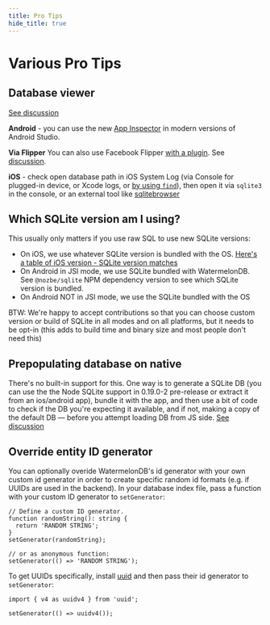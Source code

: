 ```yaml
---
title: Pro Tips
hide_title: true
---
```


# Various Pro Tips

## Database viewer

[See discussion](https://github.com/Nozbe/WatermelonDB/issues/710)

**Android** - you can use the new [App Inspector](https://medium.com/androiddevelopers/database-inspector-9e91aa265316) in modern versions of Android Studio.

**Via Flipper** You can also use Facebook Flipper [with a plugin](https://github.com/panz3r/react-native-flipper-databases#readme). See [discussion](https://github.com/Nozbe/WatermelonDB/issues/653).

**iOS** - check open database path in iOS System Log (via Console for plugged-in device, or Xcode logs, or [by using `find`](https://github.com/Nozbe/WatermelonDB/issues/710#issuecomment-776255654)), then open it via `sqlite3` in the console, or an external tool like [sqlitebrowser](https://sqlitebrowser.org)

## Which SQLite version am I using?

This usually only matters if you use raw SQL to use new SQLite versions:

- On iOS, we use whatever SQLite version is bundled with the OS. [Here's a table of iOS version - SQLite version matches](https://github.com/yapstudios/YapDatabase/wiki/SQLite-version-(bundled-with-OS))
- On Android in JSI mode, we use SQLite bundled with WatermelonDB. See `@nozbe/sqlite` NPM dependency version to see which SQLite version is bundled.
- On Android NOT in JSI mode, we use the SQLite bundled with the OS

BTW: We're happy to accept contributions so that you can choose custom version or build of SQLite in all modes and on all platforms, but it needs to be opt-in (this adds to build time and binary size and most people don't need this)

## Prepopulating database on native

There's no built-in support for this. One way is to generate a SQLite DB (you can use the the Node SQLite support in 0.19.0-2 pre-release or extract it from an ios/android app), bundle it with the app, and then use a bit of code to check if the DB you're expecting it available, and if not, making a copy of the default DB — before you attempt loading DB from JS side. [See discussion](https://github.com/Nozbe/WatermelonDB/issues/774#issuecomment-667981361)

## Override entity ID generator

You can optionally overide WatermelonDB's id generator with your own custom id generator in order to create specific random id formats (e.g. if UUIDs are used in the backend). In your database index file, pass a function with your custom ID generator to `setGenerator`:

```
// Define a custom ID generator.
function randomString(): string {
  return 'RANDOM STRING';
}
setGenerator(randomString);

// or as anonymous function:
setGenerator(() => 'RANDOM STRING');
```

To get UUIDs specifically, install [uuid](https://github.com/uuidjs/uuid) and then pass their id generator to `setGenerator`:

```
import { v4 as uuidv4 } from 'uuid';

setGenerator(() => uuidv4());
```
